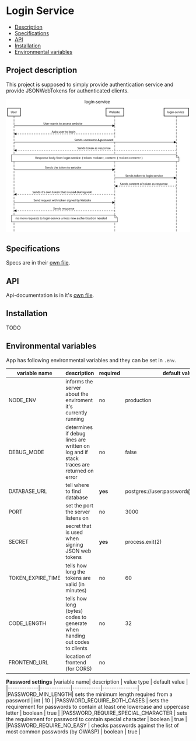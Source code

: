 # Login Service

- [Description](#project-description)
- [Specifications](#specifications)
- [API](#api)
- [Installation](#installation)
- [Environmental variables](#environmental-variables)

## Project description

This project is supposed to simply provide authentication service and provide JSONWebTokens for authenticated clients. 

![Sequence diagram](/docs/sequence-diagram.svg)

## Specifications

Specs are in their [own file](docs/specs.md). 

## API

Api-documentation is in it's [own file](docs/API.md). 

## Installation

TODO

## Environmental variables

App has following environmental variables and they can be set in `.env`.

|variable name| description | required | default value |
|-------------|-------------|----------|---------------|
|NODE_ENV     |informs the server about the enviroment it's currently running | no | production |
|DEBUG_MODE   | determines if debug lines are written on log and if stack traces are returned on error | no | false |
|DATABASE_URL | tell where to find database | **yes** | postgres://user:password@localhost:port/db |
|PORT         | set the port the server listens on | no | 3000 |
|SECRET       | secret that is used when signing JSON web tokens | **yes** | process.exit(2) |
|TOKEN_EXPIRE_TIME | tells how long the tokens are valid (in minutes) | no | 60 |
|CODE_LENGTH | tells how long (bytes) codes to generate when handing out codes to clients | no | 32 |
|FRONTEND_URL | location of frontend (for CORS) | no | |

**Password settings**
|variable name| description | value type | default value |
|-------------|-------------|------------|---------------|
|PASSWORD_MIN_LENGTH| sets the minimum length required from a password | int | 10 |
|PASSWORD_REQUIRE_BOTH_CASES | sets the requirement for passwords to contain at least one lowercase and uppercase letter | boolean | true |
|PASSWORD_REQUIRE_SPECIAL_CHARACTER | sets the requirement for password to contain special character | boolean | true |
|PASSWORD_REQUIRE_NO_EASY | checks passwords against the list of most common passwords (by OWASP) | boolean | true |

